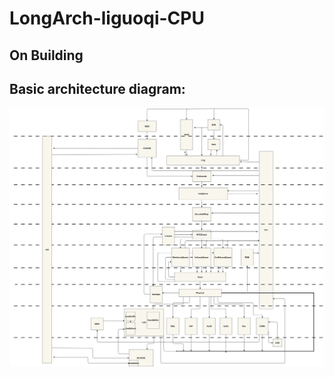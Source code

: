 # LongArch-liguoqi-CPU

## On Building
## Basic architecture diagram:
![架构图](Arch.png "Basic architecture diagram")


